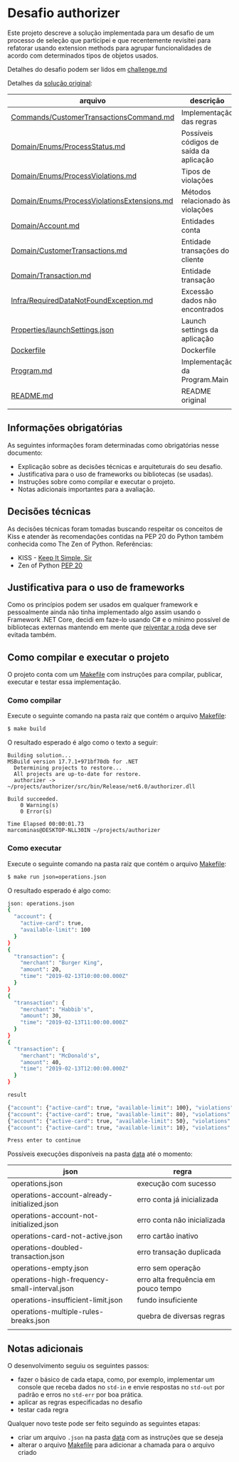 # Desafio authorizer

Este projeto descreve a solução implementada para um desafio de um processo 
de seleção que participei e que recentemente revisitei para refatorar usando 
extension methods para agrupar funcionalidades de acordo com determinados
tipos de objetos usados.

Detalhes do desafio podem ser lidos em [challenge.md](challenge.md)

Detalhes da [solução original](docs/original/):

|arquivo| descrição|
|---|---|
|[Commands/CustomerTransactionsCommand.md](docs/original/Console.Text.Reader/Commands/CustomerTransactionsCommand.md)|Implementação das regras|
|[Domain/Enums/ProcessStatus.md](docs/original/Console.Text.Reader/Domain/Enums/ProcessStatus.md)|Possíveis códigos de saída da aplicação|
|[Domain/Enums/ProcessViolations.md](docs/original/Console.Text.Reader/Domain/Enums/ProcessViolations.md)|Tipos de violações|
|[Domain/Enums/ProcessViolationsExtensions.md](docs/original/Console.Text.Reader/Domain/Enums/ProcessViolationsExtensions.md)|Métodos relacionado às violações|
|[Domain/Account.md](docs/original/Console.Text.Reader/Domain/Account.md)|Entidades conta|
|[Domain/CustomerTransactions.md](docs/original/Console.Text.Reader/Domain/CustomerTransactions.md)|Entidade transações do cliente|
|[Domain/Transaction.md](docs/original/Console.Text.Reader/Domain/Transaction.md)|Entidade transação|
|[Infra/RequiredDataNotFoundException.md](docs/original/Console.Text.Reader/Infra/RequiredDataNotFoundException.md)|Excessão dados não encontrados|
|[Properties/launchSettings.json](docs/original/Console.Text.Reader/Properties/launchSettings.json)|Launch settings da aplicação|
|[Dockerfile](docs/original/Console.Text.Reader/Dockerfile)|Dockerfile|
|[Program.md](docs/original/Console.Text.Reader/Program.md)|Implementação da Program.Main|
|[README.md](docs/original/Console.Text.Reader/README.md)|README original|
|||

## Informações obrigatórias

As seguintes informações foram determinadas como obrigatórias nesse documento:

* Explicação sobre as decisões técnicas e arquiteturais do seu desafio.
* Justificativa para o uso de frameworks ou bibliotecas (se usadas).
* Instruções sobre como compilar e executar o projeto.
* Notas adicionais importantes para a avaliação.

## Decisões técnicas

As decisões técnicas foram tomadas buscando respeitar os conceitos de Kiss e 
 atender às recomendações contidas na PEP 20 do Python também conhecida como 
 The Zen of Python. Referências: 

* KISS - [Keep It Simple, Sir](https://en.wikipedia.org/wiki/KISS_principle)
* Zen of Python [PEP 20](https://www.python.org/dev/peps/pep-0020/)

## Justificativa para o uso de frameworks

Como os princípios podem ser usados em qualquer framework e pessoalmente 
ainda não tinha implementado algo assim usando o Framework .NET Core, decidi 
em faze-lo usando C# e o mínimo possível de bibliotecas externas mantendo em 
mente que [reiventar a roda](https://idioms.thefreedictionary.com/reinvent+the+wheel) deve ser evitada também.

## Como compilar e executar o projeto

O projeto conta com um [Makefile](Makefile) com instruções para 
compilar, publicar, executar e testar essa implementação.

### Como compilar

Execute o seguinte comando na pasta raiz que contém o arquivo [Makefile](Makefile):

``` bash
$ make build
```

O resultado esperado é algo como o texto a seguir:

```
Building solution...
MSBuild version 17.7.1+971bf70db for .NET
  Determining projects to restore...
  All projects are up-to-date for restore.
  authorizer -> ~/projects/authorizer/src/bin/Release/net6.0/authorizer.dll

Build succeeded.
    0 Warning(s)
    0 Error(s)

Time Elapsed 00:00:01.73
marcominas@DESKTOP-NLL30IN ~/projects/authorizer
```

### Como executar

Execute o seguinte comando na pasta raiz que contém o arquivo [Makefile](Makefile):

``` bash
$ make run json=operations.json
```
O resultado esperado é algo como:

``` bash
json: operations.json
{
  "account": {
    "active-card": true,
    "available-limit": 100
  }
}
{
  "transaction": {
    "merchant": "Burger King",
    "amount": 20,
    "time": "2019-02-13T10:00:00.000Z"
  }
}
{
  "transaction": {
    "merchant": "Habbib's",
    "amount": 30,
    "time": "2019-02-13T11:00:00.000Z"
  }
}
{
  "transaction": {
    "merchant": "McDonald's",
    "amount": 40,
    "time": "2019-02-13T12:00:00.000Z"
  }
}

result

{"account": {"active-card": true, "available-limit": 100}, "violations": []}
{"account": {"active-card": true, "available-limit": 80}, "violations": []}
{"account": {"active-card": true, "available-limit": 50}, "violations": []}
{"account": {"active-card": true, "available-limit": 10}, "violations": []}

Press enter to continue
```

Possíveis execuções disponíveis na pasta [data](data) até o momento:

| json | regra |
|---|---|
| operations.json | execução com sucesso |
| operations-account-already-initialized.json | erro conta já inicializada |
| operations-account-not-initialized.json | erro conta não inicializada |
| operations-card-not-active.json | erro cartão inativo |
| operations-doubled-transaction.json | erro transação duplicada |
| operations-empty.json | erro sem operação |
| operations-high-frequency-small-interval.json | erro alta frequência em pouco tempo |
| operations-insufficient-limit.json | fundo insuficiente |
| operations-multiple-rules-breaks.json | quebra de diversas regras |
|  |  |


## Notas adicionais

O desenvolvimento seguiu os seguintes passos:

* fazer o básico de cada etapa, como, por exemplo, implementar um console 
que receba dados no `std-in` e envie respostas no `std-out` por padrão e 
erros no `std-err` por boa prática.
* aplicar as regras especificadas no desafio
* testar cada regra

Qualquer novo teste pode ser feito seguindo as seguintes etapas:

 * criar um arquivo `.json` na pasta [data](data) com as instruções que 
   se deseja
 * alterar o arquivo [Makefile](Makefile) para adicionar a chamada para
   o arquivo criado
